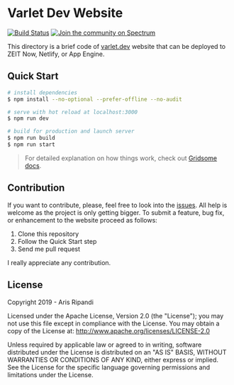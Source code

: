 # Varlet Dev Website

[![Build Status][build-badge]][build-url]
[![Join the community on Spectrum][spectrum-badge]][spectrum-url]

This directory is a brief code of [varlet.dev](https://varlet.dev) website that
can be deployed to ZEIT Now, Netlify, or App Engine.

## Quick Start

```bash
# install dependencies
$ npm install --no-optional --prefer-offline --no-audit

# serve with hot reload at localhost:3000
$ npm run dev

# build for production and launch server
$ npm run build
$ npm run start
```

> For detailed explanation on how things work, check out [Gridsome docs](https://gridsome.org).

## Contribution

If you want to contribute, please, feel free to look into the [issues](https://github.com/varletdev/website/issues).
All help is welcome as the project is only getting bigger. To submit a feature, bug fix, or enhancement to the website
proceed as follows:

1. Clone this repository
2. Follow the Quick Start step
3. Send me pull request

I really appreciate any contribution.

## License

Copyright 2019 - Aris Ripandi

Licensed under the Apache License, Version 2.0 (the "License"); you may not use this
file except in compliance with the License. You may obtain a copy of the License at:
<http://www.apache.org/licenses/LICENSE-2.0>

Unless required by applicable law or agreed to in writing, software distributed under
the License is distributed on an "AS IS" BASIS, WITHOUT WARRANTIES OR CONDITIONS OF
ANY KIND, either express or implied. See the License for the specific language
governing permissions and limitations under the License.

[build-url]: https://travis-ci.org/varletdev/website
[build-badge]: https://api.travis-ci.org/varletdev/website.svg?branch=master
[spectrum-url]: https://spectrum.chat/varlet
[spectrum-badge]: https://withspectrum.github.io/badge/badge.svg
